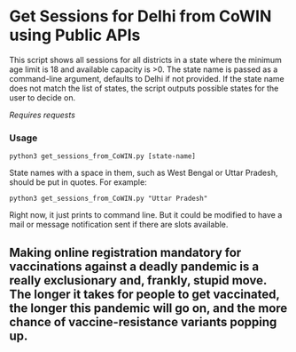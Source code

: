 # Get Sessions for Delhi from CoWIN using Public APIs

This script shows all sessions for all districts in a state where the minimum age limit is 18 and available capacity is >0. The state name is passed as a command-line argument, defaults to Delhi if not provided. If the state name does not match the list of states, the script outputs possible states for the user to decide on.

*Requires requests*

### Usage
`python3 get_sessions_from_CoWIN.py [state-name]`

State names with a space in them, such as West Bengal or Uttar Pradesh, should be put in quotes. For example:

`python3 get_sessions_from_CoWIN.py "Uttar Pradesh"`


Right now, it just prints to command line. But it could be modified to have a mail or message notification sent if there are slots available. 

## Making online registration mandatory for vaccinations against a deadly pandemic is a really exclusionary and, frankly, stupid move. The longer it takes for people to get vaccinated, the longer this pandemic will go on, and the more chance of vaccine-resistance variants popping up.

